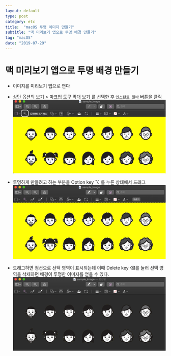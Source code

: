 ```yaml
---
layout: default
type: post
category: etc
title:  "macOS 투명 이미지 만들기"
subtitle: "맥 미리보기 앱으로 투명 배경 만들기"
tag: "macOS"
date: "2019-07-29"
---
```


# 맥 미리보기 앱으로 투명 배경 만들기
* 이미지를 미리보기 앱으로 연다

* 상단 옵션의 보기 > 마크업 도구 막대 보기 를 선택한 후 `인스턴트 알바` 버튼을 클릭
![1](/images/etc/2019-07-29-macos-transparent-background/image_1.png)

* 투명하게 만들려고 하는 부분을 Option key ⌥ 를 누른 상태에서 드래그
![2](/images/etc/2019-07-29-macos-transparent-background/image_2.png)

* 드래그하면 점선으로 선택 영역이 표시되는데 이때 Delete key ⌫를 눌러 선택 영역을 삭제하면 배경이 투명한 이미지를 얻을 수 있다.
![3](/images/etc/2019-07-29-macos-transparent-background/image_3.png)
